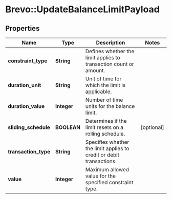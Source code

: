 # Brevo::UpdateBalanceLimitPayload

## Properties
Name | Type | Description | Notes
------------ | ------------- | ------------- | -------------
**constraint_type** | **String** | Defines whether the limit applies to transaction count or amount. | 
**duration_unit** | **String** | Unit of time for which the limit is applicable. | 
**duration_value** | **Integer** | Number of time units for the balance limit. | 
**sliding_schedule** | **BOOLEAN** | Determines if the limit resets on a rolling schedule. | [optional] 
**transaction_type** | **String** | Specifies whether the limit applies to credit or debit transactions. | 
**value** | **Integer** | Maximum allowed value for the specified constraint type. | 


